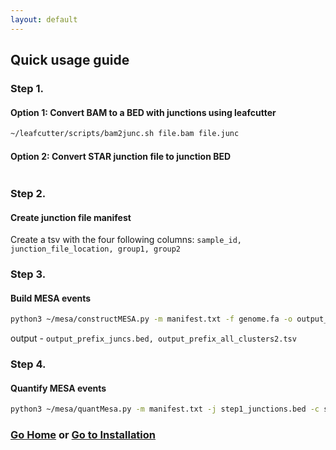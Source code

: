 ```yaml
---
layout: default
---
```


## Quick usage guide

### Step 1.

#### Option 1: Convert BAM to a BED with junctions using leafcutter

``` bash
~/leafcutter/scripts/bam2junc.sh file.bam file.junc
```

#### Option 2: Convert STAR junction file to junction BED

``` bash

```
### Step 2.

#### Create junction file manifest
Create a tsv with the four following columns:
`sample_id, junction_file_location, group1, group2`



### Step 3.

#### Build MESA events

```bash
python3 ~/mesa/constructMESA.py -m manifest.txt -f genome.fa -o output_prefix
```
output - `output_prefix_juncs.bed, output_prefix_all_clusters2.tsv`

### Step 4.

#### Quantify MESA events

```bash
python3 ~/mesa/quantMesa.py -m manifest.txt -j step1_junctions.bed -c step1_clusters.bed -o outPrefix -o output_prefix
```



### [Go Home](./) or [Go to Installation](./installation.html)
